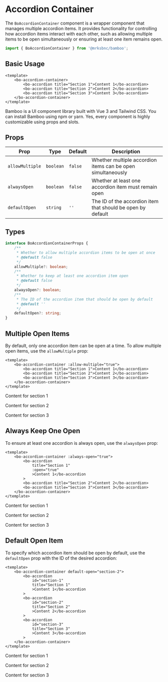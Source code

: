 <script setup>
import BoAccordion from '@/components/accordion/bo-accordion.vue';
import BoAccordionContainer from '@/components/accordion/bo-accordion-container.vue';
</script>

# Accordion Container

The `BoAccordionContainer` component is a wrapper component that manages multiple accordion items. It provides functionality for controlling how accordion items interact with each other, such as allowing multiple items to be open simultaneously or ensuring at least one item remains open.

```js
import { BoAccordionContainer } from '@mrksbnc/bamboo';
```

## Basic Usage

```vue
<template>
	<bo-accordion-container>
		<bo-accordion title="Section 1">Content 1</bo-accordion>
		<bo-accordion title="Section 2">Content 2</bo-accordion>
		<bo-accordion title="Section 3">Content 3</bo-accordion>
	</bo-accordion-container>
</template>
```

<bo-accordion-container>
	<bo-accordion title="What is Bamboo?">
		Bamboo is a UI component library built with Vue 3 and Tailwind CSS.
	</bo-accordion>
	<bo-accordion title="How do I install it?">
		You can install Bamboo using npm or yarn.
	</bo-accordion>
	<bo-accordion title="Is it customizable?">
		Yes, every component is highly customizable using props and slots.
	</bo-accordion>
</bo-accordion-container>

## Props

| Prop            | Type      | Default | Description                                                 |
| --------------- | --------- | ------- | ----------------------------------------------------------- |
| `allowMultiple` | `boolean` | `false` | Whether multiple accordion items can be open simultaneously |
| `alwaysOpen`    | `boolean` | `false` | Whether at least one accordion item must remain open        |
| `defaultOpen`   | `string`  | `''`    | The ID of the accordion item that should be open by default |

## Types

```ts
interface BoAccordionContainerProps {
	/**
	 * Whether to allow multiple accordion items to be open at once
	 * @default false
	 */
	allowMultiple?: boolean;
	/**
	 * Whether to keep at least one accordion item open
	 * @default false
	 */
	alwaysOpen?: boolean;
	/**
	 * The ID of the accordion item that should be open by default
	 * @default ''
	 */
	defaultOpen?: string;
}
```

## Multiple Open Items

By default, only one accordion item can be open at a time. To allow multiple open items, use the `allowMultiple` prop:

```vue
<template>
	<bo-accordion-container :allow-multiple="true">
		<bo-accordion title="Section 1">Content 1</bo-accordion>
		<bo-accordion title="Section 2">Content 2</bo-accordion>
		<bo-accordion title="Section 3">Content 3</bo-accordion>
	</bo-accordion-container>
</template>
```

<bo-accordion-container :allow-multiple="true">
	<bo-accordion title="Section 1">
		<p>Content for section 1</p>
	</bo-accordion>
	<bo-accordion title="Section 2">
		<p>Content for section 2</p>
	</bo-accordion>
	<bo-accordion title="Section 3">
		<p>Content for section 3</p>
	</bo-accordion>
</bo-accordion-container>

## Always Keep One Open

To ensure at least one accordion is always open, use the `alwaysOpen` prop:

```vue
<template>
	<bo-accordion-container :always-open="true">
		<bo-accordion
			title="Section 1"
			:open="true"
			>Content 1</bo-accordion
		>
		<bo-accordion title="Section 2">Content 2</bo-accordion>
		<bo-accordion title="Section 3">Content 3</bo-accordion>
	</bo-accordion-container>
</template>
```

<bo-accordion-container :always-open="true">
	<bo-accordion title="Section 1" :open="true">
		<p>Content for section 1</p>
	</bo-accordion>
	<bo-accordion title="Section 2">
		<p>Content for section 2</p>
	</bo-accordion>
	<bo-accordion title="Section 3">
		<p>Content for section 3</p>
	</bo-accordion>
</bo-accordion-container>

## Default Open Item

To specify which accordion item should be open by default, use the `defaultOpen` prop with the ID of the desired accordion:

```vue
<template>
	<bo-accordion-container default-open="section-2">
		<bo-accordion
			id="section-1"
			title="Section 1"
			>Content 1</bo-accordion
		>
		<bo-accordion
			id="section-2"
			title="Section 2"
			>Content 2</bo-accordion
		>
		<bo-accordion
			id="section-3"
			title="Section 3"
			>Content 3</bo-accordion
		>
	</bo-accordion-container>
</template>
```

<bo-accordion-container default-open="section-2">
	<bo-accordion id="section-1" title="Section 1">
		<p>Content for section 1</p>
	</bo-accordion>
	<bo-accordion id="section-2" title="Section 2">
		<p>Content for section 2</p>
	</bo-accordion>
	<bo-accordion id="section-3" title="Section 3">
		<p>Content for section 3</p>
	</bo-accordion>
</bo-accordion-container>
